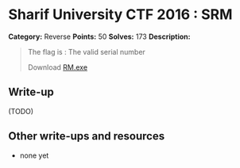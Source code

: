 # Sharif University CTF 2016 : SRM

**Category:** Reverse
**Points:** 50
**Solves:** 173
**Description:**

> The flag is : The valid serial number
> 
> Download [RM.exe](./RM.exe)


## Write-up

(TODO)

## Other write-ups and resources

* none yet
